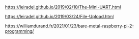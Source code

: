 https://leiradel.github.io/2019/02/10/The-Mini-UART.html

https://leiradel.github.io/2019/03/24/File-Upload.html

https://williamdurand.fr/2021/01/23/bare-metal-raspberry-pi-2-programming/